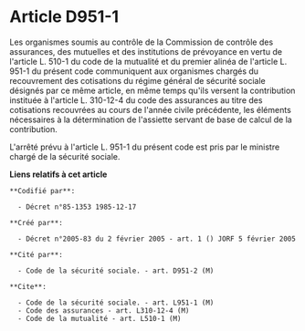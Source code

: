 # Article D951-1

Les organismes soumis au contrôle de la Commission de contrôle des assurances, des mutuelles et des institutions de
prévoyance en vertu de l'article L. 510-1 du code de la mutualité et du premier alinéa de l'article L. 951-1 du présent code
communiquent aux organismes chargés du recouvrement des cotisations du régime général de sécurité sociale désignés par ce
même article, en même temps qu'ils versent la contribution instituée à l'article L. 310-12-4 du code des assurances au titre
des cotisations recouvrées au cours de l'année civile précédente, les éléments nécessaires à la détermination de l'assiette
servant de base de calcul de la contribution.

L'arrêté prévu à l'article L. 951-1 du présent code est pris par le ministre chargé de la sécurité sociale.

**Liens relatifs à cet article**

	**Codifié par**:

	  - Décret n°85-1353 1985-12-17

	**Créé par**:

	  - Décret n°2005-83 du 2 février 2005 - art. 1 () JORF 5 février 2005

	**Cité par**:

	  - Code de la sécurité sociale. - art. D951-2 (M)

	**Cite**:

	  - Code de la sécurité sociale. - art. L951-1 (M)
	  - Code des assurances - art. L310-12-4 (M)
	  - Code de la mutualité - art. L510-1 (M)
